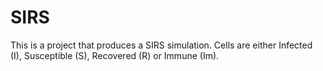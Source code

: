 # SIRS
This is a project that produces a SIRS simulation. Cells are either Infected (I), Susceptible (S), Recovered (R) or Immune (Im).
